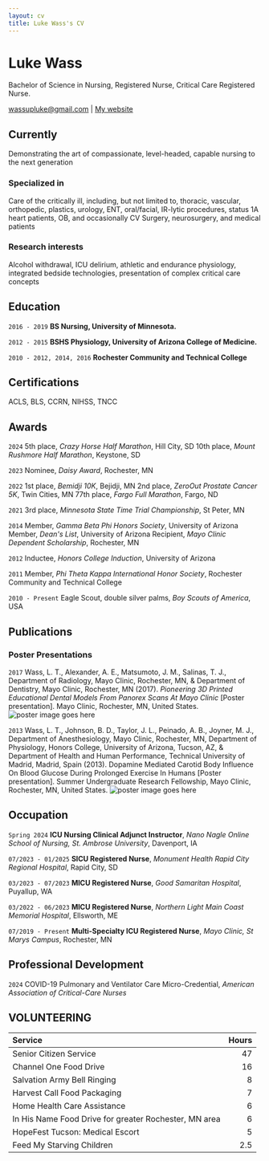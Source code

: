 ```yaml
---
layout: cv
title: Luke Wass's CV
---
```

# Luke Wass
Bachelor of Science in Nursing, Registered Nurse, Critical Care Registered Nurse.

<div id="webaddress">
<a href="mailto:wassupluke@gmail.com">wassupluke@gmail.com</a>
| <a href="http://wassupluke.com">My website</a>
</div>


## Currently

Demonstrating the art of compassionate, level-headed, capable nursing to the next generation

### Specialized in

Care of the critically ill, including, but not limited to, thoracic, vascular, orthopedic, plastics, urology, ENT, oral/facial, IR-lytic procedures, status 1A heart patients, OB, and occasionally CV Surgery, neurosurgery, and medical patients


### Research interests

Alcohol withdrawal, ICU delirium, athletic and endurance physiology, integrated bedside technologies, presentation of complex critical care concepts


## Education

`2016 - 2019`
**BS Nursing, University of Minnesota.**

`2012 - 2015`
**BSHS Physiology, University of Arizona College of Medicine.**

`2010 - 2012, 2014, 2016`
**Rochester Community and Technical College**


## Certifications
ACLS, BLS, CCRN, NIHSS, TNCC


## Awards

`2024`
5th place, *Crazy Horse Half Marathon*, Hill City, SD
10th place, *Mount Rushmore Half Marathon*, Keystone, SD

`2023`
Nominee, *Daisy Award*, Rochester, MN

`2022`
1st place, *Bemidji 10K*, Bejidji, MN
2nd place, *ZeroOut Prostate Cancer 5K*, Twin Cities, MN
77th place, *Fargo Full Marathon*, Fargo, ND

`2021`
3rd place, *Minnesota State Time Trial Championship*, St Peter, MN

`2014`
Member, *Gamma Beta Phi Honors Society*, University of Arizona
Member, *Dean's List*, University of Arizona
Recipient, *Mayo Clinic Dependent Scholarship*, Rochester, MN

`2012`
Inductee, *Honors College Induction*, University of Arizona

`2011`
Member, *Phi Theta Kappa International Honor Society*, Rochester Community and Technical College

`2010 - Present`
Eagle Scout, double silver palms, *Boy Scouts of America*, USA


## Publications

<!-- A list is also available [online](http://scholar.google.co.uk/citations?user=LTOTl0YAAAAJ) -->

### Poster Presentations

`2017`
Wass, L. T., Alexander, A. E., Matsumoto, J. M., Salinas, T. J., Department of Radiology, Mayo Clinic, Rochester, MN, & Department of Dentistry, Mayo Clinic, Rochester, MN (2017). *Pioneering 3D Printed Educational Dental Models From Panorex Scans At Mayo Clinic* [Poster presentation]. Mayo Clinic, Rochester, MN, United States.
![poster image goes here](link)

`2013`
Wass, L. T., Johnson, B. D., Taylor, J. L., Peinado, A. B., Joyner, M. J., Department of Anesthesiology, Mayo Clinic, Rochester, MN, Department of Physiology, Honors College, University of Arizona, Tucson, AZ, & Department of Health and Human Performance, Technical University of Madrid, Madrid, Spain (2013). Dopamine Mediated Carotid Body Influence On Blood Glucose During Prolonged Exercise In Humans [Poster presentation]. Summer Undergraduate Research Fellowship, Mayo Clinic, Rochester, MN, United States.
![poster image goes here](link)

<!-- ### Patents

`2012`
Infinitesimal calculus for solutions to physics problems, [SMBC](http://www.techdirt.com/articles/20121011/09312820678/if-patents-had-been-around-time-newton.shtml) patent 001 -->


## Occupation

`Spring 2024`
**ICU Nursing Clinical Adjunct Instructor**, *Nano Nagle Online School of Nursing, St. Ambrose University*, Davenport, IA

`07/2023 - 01/2025`
**SICU Registered Nurse**, *Monument Health Rapid City Regional Hospital*, Rapid City, SD

`03/2023 - 07/2023`
**MICU Registered Nurse**, *Good Samaritan Hospital*, Puyallup, WA

`03/2022 - 06/2023`
**MICU Registered Nurse**, *Northern Light Main Coast Memorial Hospital*, Ellsworth, ME

`07/2019 - Present`
**Multi-Specialty ICU Registered Nurse**, *Mayo Clinic, St Marys Campus*, Rochester, MN


## Professional Development
`2024`
COVID-19 Pulmonary and Ventilator Care Micro-Credential, *American Association of Critical-Care Nurses*

## VOLUNTEERING
| Service | Hours |
| :-------| ----: |
| Senior Citizen Service | 47 |
| Channel One Food Drive | 16 |
| Salvation Army Bell Ringing	| 8 |
| Harvest Call Food Packaging | 7 |
| Home Health Care Assistance | 6 |
| In His Name Food Drive for greater Rochester, MN area | 6 |
| HopeFest Tucson: Medical Escort | 5 |
| Feed My Starving Children | 2.5 |


<!-- ### Footer

Last updated: January 2025 -->


